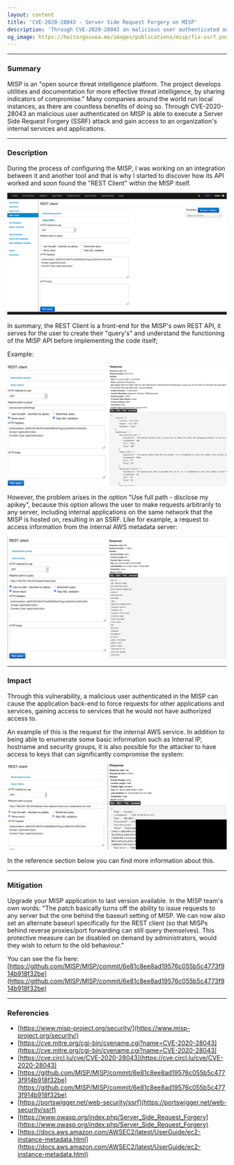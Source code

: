 ```yaml
---
layout: content
title: 'CVE-2020-28043 - Server Side Request Forgery on MISP' 
description: 'Through CVE-2020-28043 an malicious user authenticated on MISP is able to execute a Server Side Request Forgery (SSRF) attack and gain access to an organizations internal services and applications.'
og_image: https://heitorgouvea.me/images/publications/misp/fix-ssrf.png
---
```


---

### Summary

MISP is an "open source threat intelligence platform. The project develops utilities and documentation for more effective threat intelligence, by sharing indicators of compromise." Many companies around the world run local instances, as there are countless benefits of doing so. Through CVE-2020-28043 an malicious user authenticated on MISP is able to execute a Server Side Request Forgery (SSRF) attack and gain access to an organization's internal services and applications.

---

### Description

During the process of configuring the MISP, I was working on an integration between it and another tool and that is why I started to discover how its API worked and soon found the "REST Client" within the MISP itself.

![MISP REST Client](/images/publications/misp/rest-client.png)

In summary, the REST Client is a front-end for the MISP's own REST API, it serves for the user to create their "query's" and understand the functioning of the MISP API before implementing the code itself;

Example:

![Example Request and Response](/images/publications/misp/example-request-response.png)

However, the problem arises in the option "Use full path - disclose my apikey", because this option allows the user to make requests arbitrarily to any server, including internal applications on the same network that the MISP is hosted on, resulting in an SSRF. Like for example, a request to access information from the internal AWS metadata server:

![MISP SSRF AWS](/images/publications/misp/ssrf-aws.png)

---

### Impact

Through this vulnerability, a malicious user authenticated in the MISP can cause the application back-end to force requests for other applications and services, gaining access to services that he would not have authorized access to.

An example of this is the request for the internal AWS service. In addition to being able to enumerate some basic information such as Internal IP, hostname and security groups, it is also possible for the attacker to have access to keys that can significantly compromise the system:

![AWS Leak creds](/images/publications/misp/ssrf-leak-creds-aws.png)

In the reference section below you can find more information about this.

---

### Mitigation

Upgrade your MISP application to last version available. In the MISP team's own words: "The patch basically turns off the ability to issue requests to any server but the one behind the baseurl setting of MISP. We can now also set an alternate baseurl specifically for the REST client (so that MISPs behind reverse proxies/port forwarding can still query themselves). This protective measure can be disabled on demand by administrators, would they wish to return to the old behaviour."

You can see the fix here: [https://github.com/MISP/MISP/commit/6e81c8ee8ad19576c055b5c4773f914b918f32be](https://github.com/MISP/MISP/commit/6e81c8ee8ad19576c055b5c4773f914b918f32be)

---

### Referencies

- [https://www.misp-project.org/security/](https://www.misp-project.org/security/)
- [https://cve.mitre.org/cgi-bin/cvename.cgi?name=CVE-2020-28043](https://cve.mitre.org/cgi-bin/cvename.cgi?name=CVE-2020-28043)
- [https://cve.circl.lu/cve/CVE-2020-28043](https://cve.circl.lu/cve/CVE-2020-28043)
- [https://github.com/MISP/MISP/commit/6e81c8ee8ad19576c055b5c4773f914b918f32be](https://github.com/MISP/MISP/commit/6e81c8ee8ad19576c055b5c4773f914b918f32be)
- [https://portswigger.net/web-security/ssrf](https://portswigger.net/web-security/ssrf)
- [https://www.owasp.org/index.php/Server_Side_Request_Forgery](https://www.owasp.org/index.php/Server_Side_Request_Forgery)
- [https://docs.aws.amazon.com/AWSEC2/latest/UserGuide/ec2-instance-metadata.html](https://docs.aws.amazon.com/AWSEC2/latest/UserGuide/ec2-instance-metadata.html)